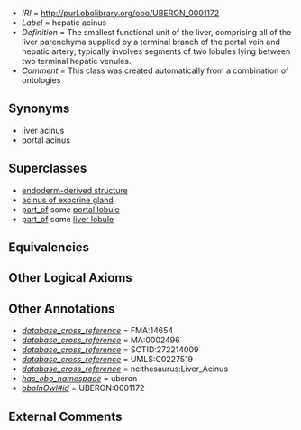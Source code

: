  * *IRI* = http://purl.obolibrary.org/obo/UBERON_0001172
 * *Label* = hepatic acinus
 * *Definition* = The smallest functional unit of the liver, comprising all of the liver parenchyma supplied by a terminal branch of the portal vein and hepatic artery; typically involves segments of two lobules lying between two terminal hepatic venules.
 * *Comment* = This class was created automatically from a combination of ontologies

## Synonyms

 * liver acinus
 * portal acinus

## Superclasses

 * [endoderm-derived structure](../../UBERON/19/UBERON_0004119.md)
 * [acinus of exocrine gland](../../UBERON/58/UBERON_0011858.md)
 * [part_of](../../BFO/50/BFO_0000050.md) some [portal lobule](../../UBERON/71/UBERON_0001171.md)
 * [part_of](../../BFO/50/BFO_0000050.md) some [liver lobule](../../UBERON/47/UBERON_0004647.md)

## Equivalencies


## Other Logical Axioms


## Other Annotations

 * *[database_cross_reference](../../ef/oboInOwl#hasDbXref.md)* = FMA:14654
 * *[database_cross_reference](../../ef/oboInOwl#hasDbXref.md)* = MA:0002496
 * *[database_cross_reference](../../ef/oboInOwl#hasDbXref.md)* = SCTID:272214009
 * *[database_cross_reference](../../ef/oboInOwl#hasDbXref.md)* = UMLS:C0227519
 * *[database_cross_reference](../../ef/oboInOwl#hasDbXref.md)* = ncithesaurus:Liver_Acinus
 * *[has_obo_namespace](../../ce/oboInOwl#hasOBONamespace.md)* = uberon
 * *[oboInOwl#id](../../id/oboInOwl#id.md)* = UBERON:0001172

## External Comments

